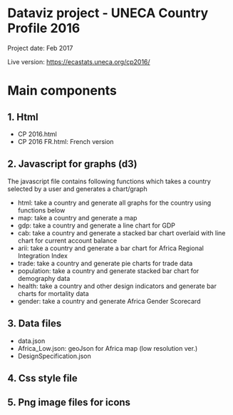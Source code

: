 # Dataviz project - UNECA Country Profile 2016

Project date: Feb 2017

Live version: https://ecastats.uneca.org/cp2016/

# Main components
## 1. Html
 - CP 2016.html
 - CP 2016 FR.html: French version
## 2. Javascript for graphs (d3)
The javascript file contains following functions which takes a country selected by a user and generates a chart/graph
- html: take a country and generate all graphs for the country using functions below
 - map: take a country and generate a map 
 - gdp: take a country and generate a line chart for GDP
 - cab: take a country and generate a stacked bar chart overlaid with line chart for current account balance 
 - arii: take a country and generate a bar chart for Africa Regional Integration Index
 - trade: take a country and generate pie charts for trade data
 - population: take a country and generate stacked bar chart for demography data
 - health: take a country and other design indicators and generate bar charts for mortality data
 - gender: take a country and generate Africa Gender Scorecard
## 3. Data files
 - data.json
 - Africa_Low.json: geoJson for Africa map (low resolution ver.)
 - DesignSpecification.json
## 4. Css style file
## 5. Png image files for icons
